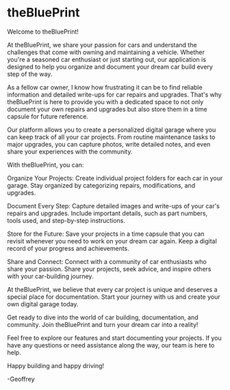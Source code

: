 # theBluePrint

Welcome to theBluePrint!

At theBluePrint, we share your passion for cars and understand the challenges that come with owning and maintaining a vehicle. Whether you're a seasoned car enthusiast or just starting out, our application is designed to help you organize and document your dream car build every step of the way.

As a fellow car owner, I know how frustrating it can be to find reliable information and detailed write-ups for car repairs and upgrades. That's why theBluePrint is here to provide you with a dedicated space to not only document your own repairs and upgrades but also store them in a time capsule for future reference.

Our platform allows you to create a personalized digital garage where you can keep track of all your car projects. From routine maintenance tasks to major upgrades, you can capture photos, write detailed notes, and even share your experiences with the community.

With theBluePrint, you can:

Organize Your Projects: Create individual project folders for each car in your garage. Stay organized by categorizing repairs, modifications, and upgrades.

Document Every Step: Capture detailed images and write-ups of your car's repairs and upgrades. Include important details, such as part numbers, tools used, and step-by-step instructions.

Store for the Future: Save your projects in a time capsule that you can revisit whenever you need to work on your dream car again. Keep a digital record of your progress and achievements.

Share and Connect: Connect with a community of car enthusiasts who share your passion. Share your projects, seek advice, and inspire others with your car-building journey.

At theBluePrint, we believe that every car project is unique and deserves a special place for documentation. Start your journey with us and create your own digital garage today.

Get ready to dive into the world of car building, documentation, and community. Join theBluePrint and turn your dream car into a reality!

Feel free to explore our features and start documenting your projects. If you have any questions or need assistance along the way, our team is here to help.

Happy building and happy driving!

-Geoffrey
